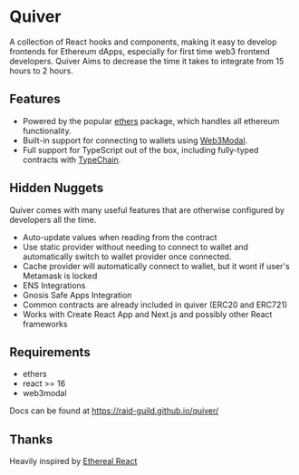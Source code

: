 # Quiver

A collection of React hooks and components, making it easy to develop frontends for Ethereum dApps, especially for first time web3 frontend developers. Quiver Aims to decrease the time it takes to integrate from 15 hours to 2 hours.

## Features

- Powered by the popular [ethers](https://ethers.org/) package, which handles all ethereum functionality.
- Built-in support for connecting to wallets using [Web3Modal](https://github.com/Web3Modal/web3modal).
- Full support for TypeScript out of the box, including fully-typed contracts with [TypeChain](https://github.com/dethcrypto/TypeChain).

## Hidden Nuggets

Quiver comes with many useful features that are otherwise configured by developers all the time.

- Auto-update values when reading from the contract
- Use static provider without needing to connect to wallet and automatically switch to wallet provider once connected.
- Cache provider will automatically connect to wallet, but it wont if user's Metamask is locked
- ENS Integrations
- Gnosis Safe Apps Integration
- Common contracts are already included in quiver (ERC20 and ERC721)
- Works with Create React App and Next.js and possibly other React frameworks

## Requirements

- ethers
- react >= 16
- web3modal

Docs can be found at https://raid-guild.github.io/quiver/

## Thanks

Heavily inspired by [Ethereal React](https://github.com/kesne/ethereal-react)
